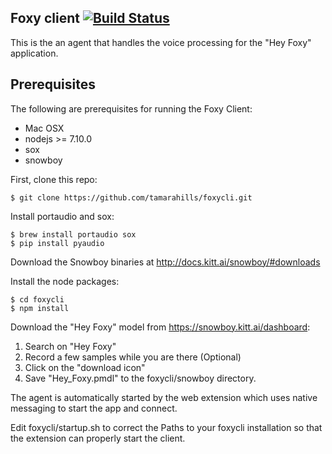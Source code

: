 Foxy client  [![Build Status](https://travis-ci.org/tamarahills/foxycli.svg?branch=test-travis)](https://travis-ci.org/tamarahills/foxycli)
-----------
This is the an agent that handles the voice processing for the "Hey Foxy"
application.  

Prerequisites
-------------
The following are prerequisites for running the Foxy Client:
- Mac OSX
- nodejs >= 7.10.0
- sox
- snowboy

First, clone this repo:
```
$ git clone https://github.com/tamarahills/foxycli.git
```
Install portaudio and sox:
```
$ brew install portaudio sox
$ pip install pyaudio
```
Download the Snowboy binaries at http://docs.kitt.ai/snowboy/#downloads

Install the node packages:
```
$ cd foxycli
$ npm install
```
Download the "Hey Foxy" model from https://snowboy.kitt.ai/dashboard:
1.  Search on "Hey Foxy"
2.  Record a few samples while you are there (Optional)
3.  Click on the "download icon"
4.  Save "Hey_Foxy.pmdl" to the foxycli/snowboy directory.

The agent is automatically started by the web extension which uses native
messaging to start the app and connect.

Edit foxycli/startup.sh to correct the Paths to your foxycli installation so that
the extension can properly start the client.
